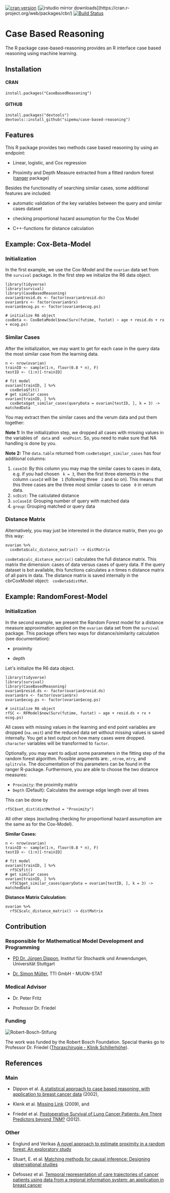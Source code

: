 [![cran version](http://www.r-pkg.org/badges/version/cbr)](https://cran.rstudio.com/web/packages/zoon) 
[![rstudio mirror downloads](http://cranlogs.r-pkg.org/badges/cbr?)](https://cran.r-project.org/web/packages/cbr/)
[![Build Status](https://travis-ci.org/sipemu/case-based-reasoning.svg?branch=master)](https://travis-ci.org/sipemu/case-based-reasoning)

# Case Based Reasoning

The R package case-based-reasoning provides an R interface case based reasoning using machine learning.

## Installation

#### CRAN

```
install.packages("CaseBasedReasoning")
```

#### GITHUB

```
install.packages("devtools")
devtools::install_github("sipemu/case-based-reasoning")
```

## Features

This R package provides two methods case based reasoning by using an endpoint:

- Linear, logistic, and Cox regression

- Proximity and Depth Measure extracted from a fitted random forest ([ranger](https://github.com/imbs-hl/ranger) package)

Besides the functionality of searching similar cases, some additional features are included:

- automatic validation of the key variables between the query and similar cases dataset

- checking proportional hazard assumption for the Cox Model

- C++-functions for distance calculation


## Example: Cox-Beta-Model

### Initialization

In the first example, we use the Cox-Model and the `ovarian` data set from the 
`survival` package. In the first step we initialize the R6 data object. 

```
library(tidyverse)
library(survival)
library(CaseBasedReasoning)
ovarian$resid.ds <- factor(ovarian$resid.ds)
ovarian$rx <- factor(ovarian$rx)
ovarian$ecog.ps <- factor(ovarian$ecog.ps)

# initialize R6 object
coxBeta <- CoxBetaModel$new(Surv(futime, fustat) ~ age + resid.ds + rx + ecog.ps)
```

### Similar Cases 

After the initialization, we may want to get for each case in the query data the most similar case from the learning data. 
```{r}
n <- nrow(ovarian)
trainID <- sample(1:n, floor(0.8 * n), F)
testID <- (1:n)[-trainID]

# fit model 
ovarian[trainID, ] %>% 
  coxBeta$fit()
# get similar cases
ovarian[trainID, ] %>%
  coxBeta$get_similar_cases(queryData = ovarian[testID, ], k = 3) -> matchedData
```

You may extract then the similar cases and the verum data and put them together:

**Note 1:** In the initialization step, we dropped all cases with missing values in the variables of ` data` and ` endPoint`. So, you need to make sure that NA handling is done by you.

**Note 2:** The `data.table` returned from `coxBeta$get_similar_cases` has four additional columns:

1. `caseId`: By this column you may map the similar cases to cases in data, e.g. if you had chosen ` k = 3`, then the first three elements in the column `caseId` will be ` 1` (following three ` 2` and so on). This means that this three cases are the three most similar cases to case ` 0` in verum data.
2. `scDist`: The calculated distance
3. `scCaseId`: Grouping number of query with matched data
4. `group`: Grouping matched or query data


### Distance Matrix

Alternatively, you may just be interested in the distance matrix, then you go this way:

```{r}
ovarian %>%
  coxBeta$calc_distance_matrix() -> distMatrix
```
`coxBeta$calc_distance_matrix()` calculates the full distance matrix. This matrix the dimension: cases of data versus cases of query data. If the query dataset is bot available, this functions calculates a n times n distance matrix of all pairs in data. 
The distance matrix is saved internally in the cbrCoxModel object: ` coxBeta$distMat`.


## Example: RandomForest-Model

### Initialization 

In the second example, we present the Random Forest model for a distance measure approximation applied on the `ovarian` data set from the `survival` package. This package offers two ways for distance/similarity calculation (see documentation): 

- proximity

- depth 

Let's initialize the R6 data object. 

```{r, warning=FALSE, message=FALSE}
library(tidyverse)
library(survival)
library(CaseBasedReasoning)
ovarian$resid.ds <- factor(ovarian$resid.ds)
ovarian$rx <- factor(ovarian$rx)
ovarian$ecog.ps <- factor(ovarian$ecog.ps)

# initialize R6 object
rfSC <- RFModel$new(Surv(futime, fustat) ~ age + resid.ds + rx + ecog.ps)
```

All cases with missing values in the learning and end point variables are dropped (`na.omit`) and the reduced data set without missing values is saved internally. You get a text output on how many cases were dropped. `character` variables will be transformed to `factor`.

Optionally, you may want to adjust some parameters in the fitting step of the random forest algorithm. Possible arguments are: , `ntree`, `mtry`, and `splitrule`. The documentation of this parameters can be found in the ranger R-package. Furthermore, you are able to choose the two distance measures:

+ `Proximity`: the proximity matrix 
+ `Depth` (Default): Calculates the average edge length over all trees

This can be done by

```{r, warning=FALSE, message=FALSE}
rfSC$set_dist(distMethod = "Proximity")
```
All other steps (excluding checking for proportional hazard assumption are the same as for the Cox-Model). 


**Similar Cases:**
```{r}
n <- nrow(ovarian)
trainID <- sample(1:n, floor(0.8 * n), F)
testID <- (1:n)[-trainID]

# fit model 
ovarian[trainID, ] %>% 
  rfSC$fit()
# get similar cases
ovarian[trainID, ] %>%
  rfSC$get_similar_cases(queryData = ovarian[testID, ], k = 3) -> matchedData
```

**Distance Matrix Calculation:**
```{r}
ovarian %>%
  rfSC$calc_distance_matrix() -> distMatrix
```

## Contribution

### Responsible for Mathematical Model Development and Programming

- [PD Dr. J&uuml;rgen Dippon](http://www.isa.uni-stuttgart.de/LstStoch/Dippon/), Institut f&uuml;r Stochastik und Anwendungen, Universit&auml;t Stuttgart

- [Dr. Simon M&uuml;ller](http://muon-stat.com/), TTI GmbH - MUON-STAT

### Medical Advisor

- Dr. Peter Fritz

- Professor Dr. Friedel


### Funding

![Robert-Bosch-Stifung](img/RBS_Logo.png)

The work was funded by the Robert Bosch Foundation. Special thanks go to Professor Dr. Friedel ([Thoraxchirugie - Klinik Schillerhöhe](http://www.rbk.de/standorte/klinik-schillerhoehe/abteilungen/thoraxchirurgie/team.html)).

## References

### Main

- Dippon et al. [A statistical approach to case based reasoning, with application to breast cancer data](http://dl.acm.org/citation.cfm?id=608456) (2002),

- Klenk et al. [Missing Link](http://www.vis.uni-stuttgart.de/~klenksn/paper/medicaldb.pdf) (2009), and

- Friedel et al. [Postoperative Survival of Lung Cancer Patients: Are There Predictors beyond TNM?](http://ar.iiarjournals.org/content/33/4/1609.short) (2012).

### Other

- Englund and Verikas [A novel approach to estimate proximity in a random forest: An exploratory study](https://www.researchgate.net/publication/257404436_A_novel_approach_to_estimate_proximity_in_a_random_forest_An_exploratory_study)

- Stuart, E. et al. [Matching methods for causal inference: Designing observational studies](http://www.biostat.jhsph.edu/~estuart/StuRub_MatchingChapter_07.pdf)

- Defossez et al. [Temporal representation of care trajectories of cancer patients using data from a regional information system: an application in breast cancer](http://www.biomedcentral.com/1472-6947/14/24)
